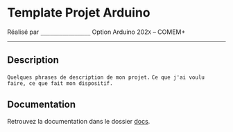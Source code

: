 # Template Projet Arduino

Réalisé par `________________`
Option Arduino 202`X` – COMEM+

---

## Description

`Quelques phrases de description de mon projet.`
`Ce que j'ai voulu faire, ce que fait mon dispositif.`

## Documentation

Retrouvez la documentation dans le dossier [docs](docs/).
